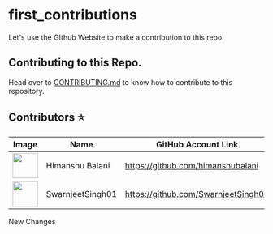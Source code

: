 # first_contributions
Let's use the GIthub Website to make a contribution to this repo. 

## Contributing to this Repo.
Head over to [CONTRIBUTING.md](https://github.com/himanshubalani/first_contributions/blob/main/CONTRIBUTING.md) to know how to contribute to this repository.

## Contributors ⭐

| Image | Name | GitHub Account Link |
|---|---|---|
| <img src="https://github.com/himanshubalani.png" width=50px> | Himanshu Balani |  https://github.com/himanshubalani
| <img src="https://github.com/SwarnjeetSingh01.png" width=50px> | SwarnjeetSingh01 |  https://github.com/SwarnjeetSingh01
New Changes
